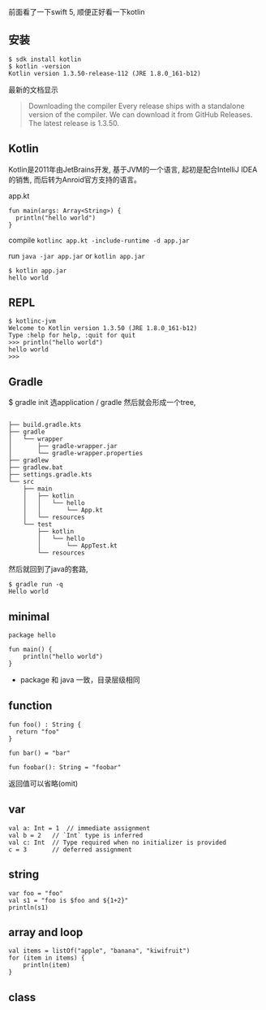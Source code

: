 前面看了一下swift 5, 顺便正好看一下kotlin

## 安装
```
$ sdk install kotlin
$ kotlin -version
Kotlin version 1.3.50-release-112 (JRE 1.8.0_161-b12)
```

最新的文档显示
> Downloading the compiler
> Every release ships with a standalone version of the compiler. We can download it from GitHub Releases. The latest release is 1.3.50.

## Kotlin
Kotlin是2011年由JetBrains开发, 基于JVM的一个语言, 起初是配合IntelliJ IDEA的销售, 而后转为Anroid官方支持的语言。

app.kt
```
fun main(args: Array<String>) {
  println("hello world")
}
```

compile
`kotlinc app.kt -include-runtime -d app.jar`

run
`java -jar app.jar` or `kotlin app.jar`

```
$ kotlin app.jar
hello world
```

## REPL
```
$ kotlinc-jvm
Welcome to Kotlin version 1.3.50 (JRE 1.8.0_161-b12)
Type :help for help, :quit for quit
>>> println("hello world")
hello world
>>> 
```

## Gradle
$ gradle init
选application / gradle
然后就会形成一个tree, 
```

├── build.gradle.kts
├── gradle
│   └── wrapper
│       ├── gradle-wrapper.jar
│       └── gradle-wrapper.properties
├── gradlew
├── gradlew.bat
├── settings.gradle.kts
└── src
    ├── main
    │   ├── kotlin
    │   │   └── hello
    │   │       └── App.kt
    │   └── resources
    └── test
        ├── kotlin
        │   └── hello
        │       └── AppTest.kt
        └── resources
```

然后就回到了java的套路,
```
$ gradle run -q
Hello world
```

## minimal
```
package hello

fun main() {
    println("hello world")
}
```

- package 和 java 一致，目录层级相同

## function
```
fun foo() : String {
  return "foo"
}

fun bar() = "bar"

fun foobar(): String = "foobar"
```
返回值可以省略(omit)

## var
```
val a: Int = 1  // immediate assignment
val b = 2   // `Int` type is inferred
val c: Int  // Type required when no initializer is provided
c = 3       // deferred assignment
```

## string
```
var foo = "foo"
val s1 = "foo is $foo and ${1+2}" 
println(s1)
```

## array and loop
```
val items = listOf("apple", "banana", "kiwifruit")
for (item in items) {
    println(item)
}
```

## class
